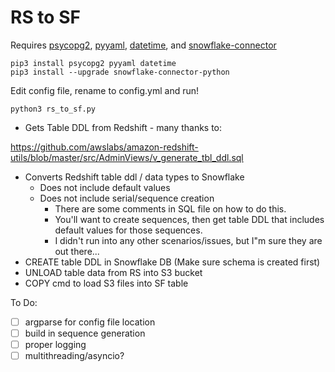 # RS to SF
Requires [psycopg2], [pyyaml], [datetime], and [snowflake-connector]

[psycopg2]: https://pypi.org/project/psycopg2/
[snowflake-connector]: https://docs.snowflake.net/manuals/user-guide/python-connector.html
[pyyaml]: https://pypi.org/project/PyYAML/
[datetime]: https://pypi.org/project/datetime3/

```shell script
pip3 install psycopg2 pyyaml datetime
pip3 install --upgrade snowflake-connector-python
```
Edit config file, rename to config.yml and run!
```shell script
python3 rs_to_sf.py
```
- Gets Table DDL from Redshift - many thanks to: 

https://github.com/awslabs/amazon-redshift-utils/blob/master/src/AdminViews/v_generate_tbl_ddl.sql

- Converts Redshift table ddl / data types to Snowflake
    - Does not include default values
    - Does not include serial/sequence creation
        - There are some comments in SQL file on how to do this.
        - You'll want to create sequences, 
        then get table DDL that includes default values for those sequences.
        - I didn't run into any other scenarios/issues, 
        but I"m sure they are out there...
- CREATE table DDL in Snowflake DB (Make sure schema is created first)
- UNLOAD table data from RS into S3 bucket
- COPY cmd to load S3 files into SF table

To Do:
- [ ] argparse for config file location
- [ ] build in sequence generation
- [ ] proper logging
- [ ] multithreading/asyncio?